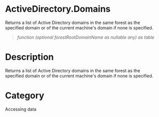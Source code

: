 ﻿# ActiveDirectory.Domains
Returns a list of Active Directory domains in the same forest as the specified domain or of the current machine's domain if none is specified.
> _function (optional forestRootDomainName as nullable any) as table_
# Description 
Returns a list of Active Directory domains in the same forest as the specified domain or of the current machine's domain if none is specified.
# Category 
Accessing data

